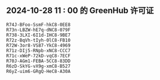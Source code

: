 ## 2024-10-28 11 : 00 的 GreenHub 许可证
```
R74J-BFoo-SsmF-hkC8-0EE8
R73n-LBZW-hE7q-dNC8-079F
R738-3LXI-6I1d-IHC8-9BE7
R72z-BqVh-tIyh-0lC8-FB10
R72W-3or8-VS87-YkC8-4969
R71z-DIj5-RNpb-xNC8-CCC7
R71c-xWeP-72kD-vqC8-7ECF
R70J-AGm1-FEBA-5CC8-83DD
R6zD-SkYG-vX9g-xmC8-B527
R6yZ-uim6-GRgQ-HeC8-A30A
```
